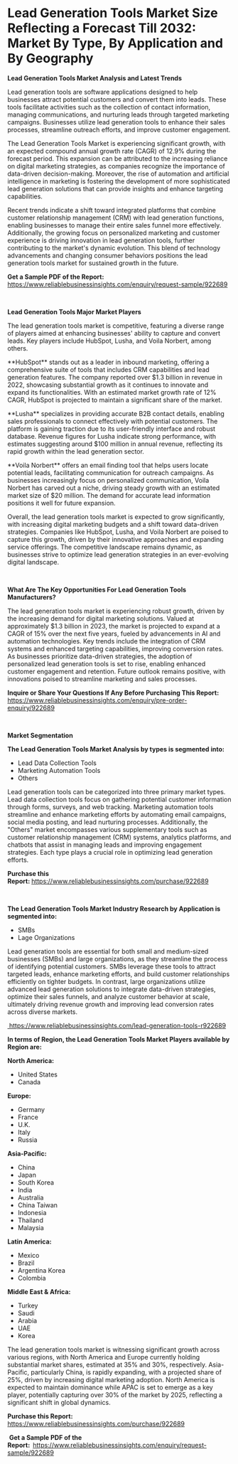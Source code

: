 <p><h1>Lead Generation Tools Market Size Reflecting a Forecast Till 2032: Market By Type, By Application and By Geography</h1></p><p><strong>Lead Generation Tools Market Analysis and Latest Trends</strong></p>
<p><p>Lead generation tools are software applications designed to help businesses attract potential customers and convert them into leads. These tools facilitate activities such as the collection of contact information, managing communications, and nurturing leads through targeted marketing campaigns. Businesses utilize lead generation tools to enhance their sales processes, streamline outreach efforts, and improve customer engagement.</p><p>The Lead Generation Tools Market is experiencing significant growth, with an expected compound annual growth rate (CAGR) of 12.9% during the forecast period. This expansion can be attributed to the increasing reliance on digital marketing strategies, as companies recognize the importance of data-driven decision-making. Moreover, the rise of automation and artificial intelligence in marketing is fostering the development of more sophisticated lead generation solutions that can provide insights and enhance targeting capabilities.</p><p>Recent trends indicate a shift toward integrated platforms that combine customer relationship management (CRM) with lead generation functions, enabling businesses to manage their entire sales funnel more effectively. Additionally, the growing focus on personalized marketing and customer experience is driving innovation in lead generation tools, further contributing to the market's dynamic evolution. This blend of technology advancements and changing consumer behaviors positions the lead generation tools market for sustained growth in the future.</p></p>
<p><strong>Get a Sample PDF of the Report:&nbsp;</strong> <a href="https://www.reliablebusinessinsights.com/enquiry/request-sample/922689?utm_campaign=97&utm_medium=2&utm_source=Github&utm_content=ia&utm_term=18042025&utm_id=lead-generation-tools">https://www.reliablebusinessinsights.com/enquiry/request-sample/922689</a></p>
<p>&nbsp;</p>
<p><strong>Lead Generation Tools Major Market Players</strong></p>
<p><p>The lead generation tools market is competitive, featuring a diverse range of players aimed at enhancing businesses' ability to capture and convert leads. Key players include HubSpot, Lusha, and Voila Norbert, among others.</p><p>**HubSpot** stands out as a leader in inbound marketing, offering a comprehensive suite of tools that includes CRM capabilities and lead generation features. The company reported over $1.3 billion in revenue in 2022, showcasing substantial growth as it continues to innovate and expand its functionalities. With an estimated market growth rate of 12% CAGR, HubSpot is projected to maintain a significant share of the market.</p><p>**Lusha** specializes in providing accurate B2B contact details, enabling sales professionals to connect effectively with potential customers. The platform is gaining traction due to its user-friendly interface and robust database. Revenue figures for Lusha indicate strong performance, with estimates suggesting around $100 million in annual revenue, reflecting its rapid growth within the lead generation sector.</p><p>**Voila Norbert** offers an email finding tool that helps users locate potential leads, facilitating communication for outreach campaigns. As businesses increasingly focus on personalized communication, Voila Norbert has carved out a niche, driving steady growth with an estimated market size of $20 million. The demand for accurate lead information positions it well for future expansion.</p><p>Overall, the lead generation tools market is expected to grow significantly, with increasing digital marketing budgets and a shift toward data-driven strategies. Companies like HubSpot, Lusha, and Voila Norbert are poised to capture this growth, driven by their innovative approaches and expanding service offerings. The competitive landscape remains dynamic, as businesses strive to optimize lead generation strategies in an ever-evolving digital landscape.</p></p>
<p>&nbsp;</p>
<p><strong>What Are The Key Opportunities For Lead Generation Tools Manufacturers?</strong></p>
<p><p>The lead generation tools market is experiencing robust growth, driven by the increasing demand for digital marketing solutions. Valued at approximately $1.3 billion in 2023, the market is projected to expand at a CAGR of 15% over the next five years, fueled by advancements in AI and automation technologies. Key trends include the integration of CRM systems and enhanced targeting capabilities, improving conversion rates. As businesses prioritize data-driven strategies, the adoption of personalized lead generation tools is set to rise, enabling enhanced customer engagement and retention. Future outlook remains positive, with innovations poised to streamline marketing and sales processes.</p></p>
<p><strong>Inquire or Share Your Questions If Any Before Purchasing This Report:</strong> <a href="https://www.reliablebusinessinsights.com/enquiry/pre-order-enquiry/922689?utm_campaign=97&utm_medium=2&utm_source=Github&utm_content=ia&utm_term=18042025&utm_id=lead-generation-tools">https://www.reliablebusinessinsights.com/enquiry/pre-order-enquiry/922689</a></p>
<p>&nbsp;</p>
<p><strong>Market Segmentation</strong></p>
<p><strong>The Lead Generation Tools Market Analysis by types is segmented into:</strong></p>
<p><ul><li>Lead Data Collection Tools</li><li>Marketing Automation Tools</li><li>Others</li></ul></p>
<p><p>Lead generation tools can be categorized into three primary market types. Lead data collection tools focus on gathering potential customer information through forms, surveys, and web tracking. Marketing automation tools streamline and enhance marketing efforts by automating email campaigns, social media posting, and lead nurturing processes. Additionally, the "Others" market encompasses various supplementary tools such as customer relationship management (CRM) systems, analytics platforms, and chatbots that assist in managing leads and improving engagement strategies. Each type plays a crucial role in optimizing lead generation efforts.</p></p>
<p><strong>Purchase this Report:&nbsp;</strong><a href="https://www.reliablebusinessinsights.com/purchase/922689?utm_campaign=97&utm_medium=2&utm_source=Github&utm_content=ia&utm_term=18042025&utm_id=lead-generation-tools">https://www.reliablebusinessinsights.com/purchase/922689</a></p>
<p>&nbsp;</p>
<p><strong>The Lead Generation Tools Market Industry Research by Application is segmented into:</strong></p>
<p><ul><li>SMBs</li><li>Lage Organizations</li></ul></p>
<p><p>Lead generation tools are essential for both small and medium-sized businesses (SMBs) and large organizations, as they streamline the process of identifying potential customers. SMBs leverage these tools to attract targeted leads, enhance marketing efforts, and build customer relationships efficiently on tighter budgets. In contrast, large organizations utilize advanced lead generation solutions to integrate data-driven strategies, optimize their sales funnels, and analyze customer behavior at scale, ultimately driving revenue growth and improving lead conversion rates across diverse markets.</p></p>
<p><a href="https://www.reliablebusinessinsights.com/lead-generation-tools-r922689?utm_campaign=97&utm_medium=2&utm_source=Github&utm_content=ia&utm_term=18042025&utm_id=lead-generation-tools">&nbsp;https://www.reliablebusinessinsights.com/lead-generation-tools-r922689</a></p>
<p><strong>In terms of Region, the Lead Generation Tools Market Players available by Region are:</strong></p>
<p>
    <p> <strong> North America: </strong>
        <ul>
            <li>United States</li>
            <li>Canada</li>
        </ul>
        </p> 
    <p> <strong> Europe: </strong>
        <ul>
            <li>Germany</li>
            <li>France</li>
            <li>U.K.</li>
            <li>Italy</li>
            <li>Russia</li>
        </ul>
        </p> 
    <p> <strong> Asia-Pacific: </strong>
        <ul>
            <li>China</li>
            <li>Japan</li>
            <li>South Korea</li>
            <li>India</li>
            <li>Australia</li>
            <li>China Taiwan</li>
            <li>Indonesia</li>
            <li>Thailand</li>
            <li>Malaysia</li>
        </ul>
        </p> 
    <p> <strong> Latin America: </strong>
        <ul>
            <li>Mexico</li>
            <li>Brazil</li>
            <li>Argentina Korea</li>
            <li>Colombia</li>
        </ul>
        </p> 
    <p> <strong> Middle East & Africa: </strong>
        <ul>
            <li>Turkey</li>
            <li>Saudi</li>
            <li>Arabia</li>
            <li>UAE</li>
            <li>Korea</li>
        </ul>
    </p>
    </p>
<p><p>The lead generation tools market is witnessing significant growth across various regions, with North America and Europe currently holding substantial market shares, estimated at 35% and 30%, respectively. Asia-Pacific, particularly China, is rapidly expanding, with a projected share of 25%, driven by increasing digital marketing adoption. North America is expected to maintain dominance while APAC is set to emerge as a key player, potentially capturing over 30% of the market by 2025, reflecting a significant shift in global dynamics.</p></p>
<p><strong>Purchase this Report: </strong><a href="https://www.reliablebusinessinsights.com/purchase/922689?utm_campaign=97&utm_medium=2&utm_source=Github&utm_content=ia&utm_term=18042025&utm_id=lead-generation-tools">https://www.reliablebusinessinsights.com/purchase/922689</a></p>
<p>&nbsp;<strong>Get a Sample PDF of the Report:&nbsp;&nbsp;</strong><a href="https://www.reliablebusinessinsights.com/enquiry/request-sample/922689?utm_campaign=97&utm_medium=2&utm_source=Github&utm_content=ia&utm_term=18042025&utm_id=lead-generation-tools">https://www.reliablebusinessinsights.com/enquiry/request-sample/922689</a></p>
<p><strong></strong></p>
<p><p></p><p></p><p></p></p>